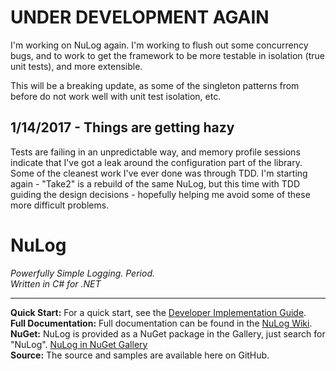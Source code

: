 # UNDER DEVELOPMENT AGAIN
I'm working on NuLog again.  I'm working to flush out some concurrency bugs, and to work to get the framework to be more testable in isolation (true unit tests), and more extensible.

This will be a breaking update, as some of the singleton patterns from before do not work well with unit test isolation, etc.

## 1/14/2017 - Things are getting hazy
Tests are failing in an unpredictable way, and memory profile sessions indicate that I've got a leak around the configuration part of the library.  Some of the cleanest work I've ever done was through TDD.  I'm starting again - "Take2" is a rebuild of the same NuLog, but this time with TDD guiding the design decisions - hopefully helping me avoid some of these more difficult problems.

# NuLog
_Powerfully Simple Logging. Period._  
_Written in C# for .NET_
***
**Quick Start:** For a quick start, see the [Developer Implementation Guide](https://github.com/ivanpointer/NuLog/wiki#developer-implementation-quick-start-guide).  
**Full Documentation:** Full documentation can be found in the [NuLog Wiki](https://github.com/ivanpointer/NuLog/wiki).  
**NuGet:** NuLog is provided as a NuGet package in the Gallery, just search for "NuLog".  [NuLog in NuGet Gallery](http://www.nuget.org/packages?q=NuLog)  
**Source:** The source and samples are available here on GitHub.  
